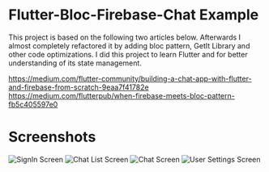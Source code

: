 # Flutter-Bloc-Firebase-Chat Example
This project is based on the following two articles below. Afterwards I almost completely refactored it by adding bloc pattern, GetIt Library and other code optimizations. I did this project to learn Flutter and for better understanding of its state management.

https://medium.com/flutter-community/building-a-chat-app-with-flutter-and-firebase-from-scratch-9eaa7f41782e
https://medium.com/flutterpub/when-firebase-meets-bloc-pattern-fb5c405597e0

# Screenshots
![SignIn Screen](/screenshots/Screenshot_sign_in.png=250px) ![Chat List Screen](/screenshots/Screenshot_chat_list.png=250px) ![Chat Screen](/screenshots/Screenshot_chat.png=250px) ![User Settings Screen](/screenshots/Screenshot_user_settings.png=250px) 
